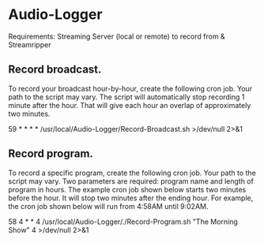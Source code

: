 # Audio-Logger

Requirements:
Streaming Server (local or remote) to record from & Streamripper


## Record broadcast.
To record your broadcast hour-by-hour, create the following cron job. Your path to the script may vary. The script will automatically stop recording 1 minute after the hour. That will give each hour an overlap of approximately two minutes.

59 * * * * /usr/local/Audio-Logger/Record-Broadcast.sh >/dev/null 2>&1


## Record program.
To record a specific program, create the following cron job. Your path to the script may vary. Two parameters are required: program name and length of program in hours. The example cron job shown below starts two minutes before the hour. It will stop two minutes after the ending hour. For example, the cron job shown below will run from 4:58AM until 9:02AM. 

58 4 * * 4 /usr/local/Audio-Logger/./Record-Program.sh "The Morning Show" 4 >/dev/null 2>&1
